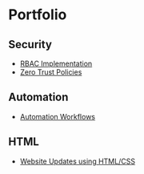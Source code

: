 # Portfolio


## Security
- [RBAC Implementation](Projects/RBAC/rbac-okta.md)
- [Zero Trust Policies](Projects/Zero_Trust/zero-trust.md)

## Automation
- [Automation Workflows](Projects/Workflow_Automation/automation.md)

## HTML
- [Website Updates using HTML/CSS](Projects/HTML_Projects/html_css.md)
